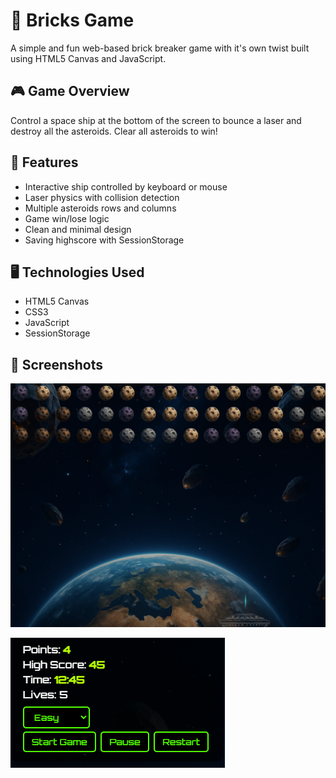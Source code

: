 # 🧱 Bricks Game

A simple and fun web-based brick breaker game with it's own twist built using HTML5 Canvas and JavaScript.

## 🎮 Game Overview

Control a space ship at the bottom of the screen to bounce a laser and destroy all the asteroids. Clear all asteroids to win!

## 🚀 Features

- Interactive ship controlled by keyboard or mouse
- Laser physics with collision detection
- Multiple asteroids rows and columns
- Game win/lose logic
- Clean and minimal design
- Saving highscore with SessionStorage

## 🖥️ Technologies Used

- HTML5 Canvas
- CSS3
- JavaScript
- SessionStorage

## 📁 Screenshots
![App Screenshot](/img/ss1.png)

![App Screenshot](/img/ss2.png)
